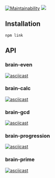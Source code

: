 [![Maintainability](https://api.codeclimate.com/v1/badges/ab873905d980365c2dc2/maintainability)](https://codeclimate.com/github/kirillbogdanov/backend-project-lvl1/maintainability)
![](https://github.com/kirillbogdanov/backend-project-lvl1/workflows/ci/badge.svg)

## Installation
    npm link

## API
### brain-even
[![asciicast](https://asciinema.org/a/UdlnOZGXqYF1YmIIDICgJQwzp.png)](https://asciinema.org/a/UdlnOZGXqYF1YmIIDICgJQwzp)
### brain-calc
[![asciicast](https://asciinema.org/a/sh7K0DD6Ey6xc1eMavWIigyzF.png)](https://asciinema.org/a/sh7K0DD6Ey6xc1eMavWIigyzF)
### brain-gcd
[![asciicast](https://asciinema.org/a/hxEghlThr8OFkCVKkUDVEOCv6.png)](https://asciinema.org/a/hxEghlThr8OFkCVKkUDVEOCv6)
### brain-progression
[![asciicast](https://asciinema.org/a/u7MLUlDmBQSDUQsYwV5JULB0a.png)](https://asciinema.org/a/u7MLUlDmBQSDUQsYwV5JULB0a)
### brain-prime
[![asciicast](https://asciinema.org/a/SSNHCWcnmQhSBN5SUbhWu8F7D.png)](https://asciinema.org/a/SSNHCWcnmQhSBN5SUbhWu8F7D)
